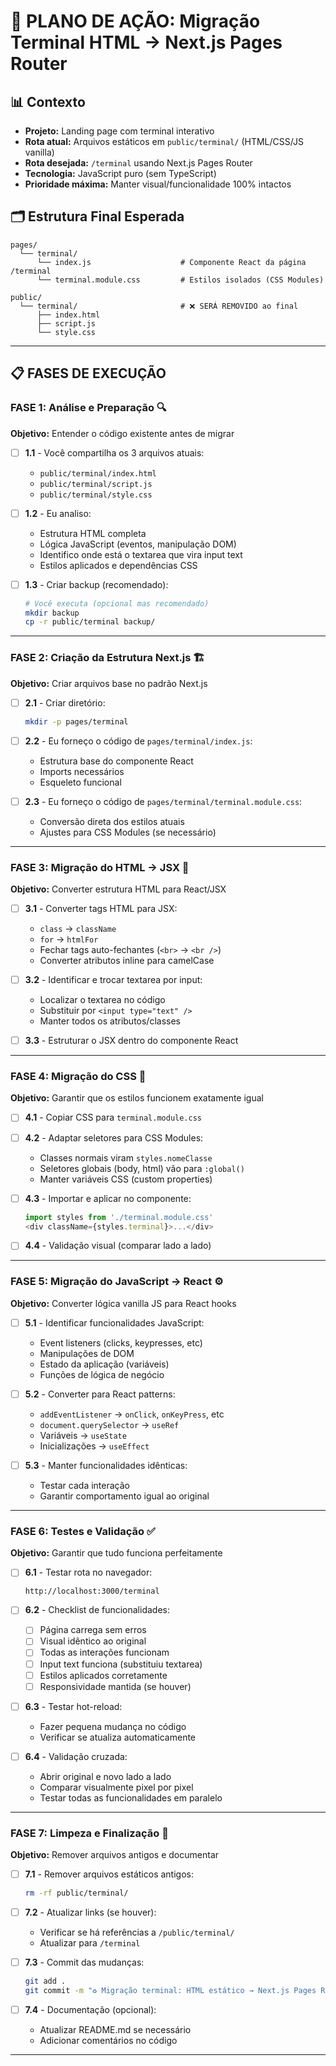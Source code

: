 <!-- migracao.md -->

# 🎯 PLANO DE AÇÃO: Migração Terminal HTML → Next.js Pages Router

## 📊 Contexto
- **Projeto:** Landing page com terminal interativo
- **Rota atual:** Arquivos estáticos em `public/terminal/` (HTML/CSS/JS vanilla)
- **Rota desejada:** `/terminal` usando Next.js Pages Router
- **Tecnologia:** JavaScript puro (sem TypeScript)
- **Prioridade máxima:** Manter visual/funcionalidade 100% intactos

## 🗂️ Estrutura Final Esperada

```
pages/
  └── terminal/
      └── index.js                    # Componente React da página /terminal
      └── terminal.module.css         # Estilos isolados (CSS Modules)

public/
  └── terminal/                       # ❌ SERÁ REMOVIDO ao final
      ├── index.html
      ├── script.js
      └── style.css
```

***

## 📋 FASES DE EXECUÇÃO

### **FASE 1: Análise e Preparação** 🔍
**Objetivo:** Entender o código existente antes de migrar

- [ ] **1.1** - Você compartilha os 3 arquivos atuais:
  - `public/terminal/index.html`
  - `public/terminal/script.js`
  - `public/terminal/style.css`

- [ ] **1.2** - Eu analiso:
  - Estrutura HTML completa
  - Lógica JavaScript (eventos, manipulação DOM)
  - Identifico onde está o textarea que vira input text
  - Estilos aplicados e dependências CSS

- [ ] **1.3** - Criar backup (recomendado):
  ```bash
  # Você executa (opcional mas recomendado)
  mkdir backup
  cp -r public/terminal backup/
  ```

***

### **FASE 2: Criação da Estrutura Next.js** 🏗️
**Objetivo:** Criar arquivos base no padrão Next.js

- [ ] **2.1** - Criar diretório:
  ```bash
  mkdir -p pages/terminal
  ```

- [ ] **2.2** - Eu forneço o código de `pages/terminal/index.js`:
  - Estrutura base do componente React
  - Imports necessários
  - Esqueleto funcional

- [ ] **2.3** - Eu forneço o código de `pages/terminal/terminal.module.css`:
  - Conversão direta dos estilos atuais
  - Ajustes para CSS Modules (se necessário)

***

### **FASE 3: Migração do HTML → JSX** 🔄
**Objetivo:** Converter estrutura HTML para React/JSX

- [ ] **3.1** - Converter tags HTML para JSX:
  - `class` → `className`
  - `for` → `htmlFor`
  - Fechar tags auto-fechantes (`<br>` → `<br />`)
  - Converter atributos inline para camelCase

- [ ] **3.2** - Identificar e trocar textarea por input:
  - Localizar o textarea no código
  - Substituir por `<input type="text" />`
  - Manter todos os atributos/classes

- [ ] **3.3** - Estruturar o JSX dentro do componente React

***

### **FASE 4: Migração do CSS** 🎨
**Objetivo:** Garantir que os estilos funcionem exatamente igual

- [ ] **4.1** - Copiar CSS para `terminal.module.css`

- [ ] **4.2** - Adaptar seletores para CSS Modules:
  - Classes normais viram `styles.nomeClasse`
  - Seletores globais (body, html) vão para `:global()`
  - Manter variáveis CSS (custom properties)

- [ ] **4.3** - Importar e aplicar no componente:
  ```javascript
  import styles from './terminal.module.css'
  <div className={styles.terminal}>...</div>
  ```

- [ ] **4.4** - Validação visual (comparar lado a lado)

***

### **FASE 5: Migração do JavaScript → React** ⚙️
**Objetivo:** Converter lógica vanilla JS para React hooks

- [ ] **5.1** - Identificar funcionalidades JavaScript:
  - Event listeners (clicks, keypresses, etc)
  - Manipulações de DOM
  - Estado da aplicação (variáveis)
  - Funções de lógica de negócio

- [ ] **5.2** - Converter para React patterns:
  - `addEventListener` → `onClick`, `onKeyPress`, etc
  - `document.querySelector` → `useRef`
  - Variáveis → `useState`
  - Inicializações → `useEffect`

- [ ] **5.3** - Manter funcionalidades idênticas:
  - Testar cada interação
  - Garantir comportamento igual ao original

***

### **FASE 6: Testes e Validação** ✅
**Objetivo:** Garantir que tudo funciona perfeitamente

- [ ] **6.1** - Testar rota no navegador:
  ```
  http://localhost:3000/terminal
  ```

- [ ] **6.2** - Checklist de funcionalidades:
  - [ ] Página carrega sem erros
  - [ ] Visual idêntico ao original
  - [ ] Todas as interações funcionam
  - [ ] Input text funciona (substituiu textarea)
  - [ ] Estilos aplicados corretamente
  - [ ] Responsividade mantida (se houver)

- [ ] **6.3** - Testar hot-reload:
  - Fazer pequena mudança no código
  - Verificar se atualiza automaticamente

- [ ] **6.4** - Validação cruzada:
  - Abrir original e novo lado a lado
  - Comparar visualmente pixel por pixel
  - Testar todas as funcionalidades em paralelo

***

### **FASE 7: Limpeza e Finalização** 🧹
**Objetivo:** Remover arquivos antigos e documentar

- [ ] **7.1** - Remover arquivos estáticos antigos:
  ```bash
  rm -rf public/terminal/
  ```

- [ ] **7.2** - Atualizar links (se houver):
  - Verificar se há referências a `/public/terminal/`
  - Atualizar para `/terminal`

- [ ] **7.3** - Commit das mudanças:
  ```bash
  git add .
  git commit -m "♻️ Migração terminal: HTML estático → Next.js Pages Router"
  ```

- [ ] **7.4** - Documentação (opcional):
  - Atualizar README.md se necessário
  - Adicionar comentários no código

***